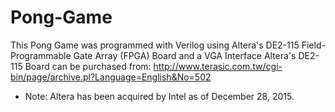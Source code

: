 # Pong-Game
This Pong Game was programmed with Verilog using Altera's DE2-115 Field-Programmable Gate Array (FPGA) Board and a VGA Interface
Altera's DE2-115 Board can be purchased from: http://www.terasic.com.tw/cgi-bin/page/archive.pl?Language=English&No=502
  - Note: Altera has been acquired by Intel as of December 28, 2015.
  
  
